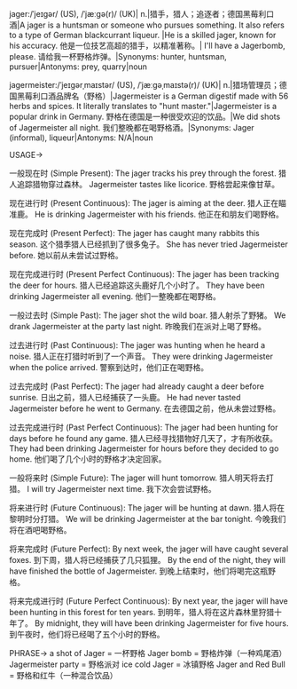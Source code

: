 jager:/ˈjeɪɡər/ (US), /ˈjæːɡə(r)/ (UK)| n.|猎手，猎人；追逐者；德国黑莓利口酒|A jager is a huntsman or someone who pursues something.  It also refers to a type of German blackcurrant liqueur. |He is a skilled jager, known for his accuracy. 他是一位技艺高超的猎手，以精准著称。| I'll have a Jagerbomb, please.  请给我一杯野格炸弹。|Synonyms: hunter, huntsman, pursuer|Antonyms: prey, quarry|noun


jagermeister:/ˈjeɪɡərˌmaɪstər/ (US), /ˈjæːɡəˌmaɪstə(r)/ (UK)| n.|猎场管理员；德国黑莓利口酒品牌名（野格）|Jagermeister is a German digestif made with 56 herbs and spices.  It literally translates to "hunt master."|Jagermeister is a popular drink in Germany. 野格在德国是一种很受欢迎的饮品。|We did shots of Jagermeister all night. 我们整晚都在喝野格酒。|Synonyms: Jager (informal),  liqueur|Antonyms: N/A|noun


USAGE->

一般现在时 (Simple Present):
The jager tracks his prey through the forest.  猎人追踪猎物穿过森林。
Jagermeister tastes like licorice. 野格尝起来像甘草。

现在进行时 (Present Continuous):
The jager is aiming at the deer. 猎人正在瞄准鹿。
He is drinking Jagermeister with his friends. 他正在和朋友们喝野格。

现在完成时 (Present Perfect):
The jager has caught many rabbits this season.  这个猎季猎人已经抓到了很多兔子。
She has never tried Jagermeister before. 她以前从未尝试过野格。

现在完成进行时 (Present Perfect Continuous):
The jager has been tracking the deer for hours. 猎人已经追踪这头鹿好几个小时了。
They have been drinking Jagermeister all evening. 他们一整晚都在喝野格。

一般过去时 (Simple Past):
The jager shot the wild boar. 猎人射杀了野猪。
We drank Jagermeister at the party last night. 昨晚我们在派对上喝了野格。

过去进行时 (Past Continuous):
The jager was hunting when he heard a noise. 猎人正在打猎时听到了一个声音。
They were drinking Jagermeister when the police arrived. 警察到达时，他们正在喝野格。

过去完成时 (Past Perfect):
The jager had already caught a deer before sunrise.  日出之前，猎人已经捕获了一头鹿。
He had never tasted Jagermeister before he went to Germany. 在去德国之前，他从未尝过野格。

过去完成进行时 (Past Perfect Continuous):
The jager had been hunting for days before he found any game. 猎人已经寻找猎物好几天了，才有所收获。
They had been drinking Jagermeister for hours before they decided to go home. 他们喝了几个小时的野格才决定回家。

一般将来时 (Simple Future):
The jager will hunt tomorrow. 猎人明天将去打猎。
I will try Jagermeister next time. 我下次会尝试野格。

将来进行时 (Future Continuous):
The jager will be hunting at dawn. 猎人将在黎明时分打猎。
We will be drinking Jagermeister at the bar tonight. 今晚我们将在酒吧喝野格。

将来完成时 (Future Perfect):
By next week, the jager will have caught several foxes. 到下周，猎人将已经捕获了几只狐狸。
By the end of the night, they will have finished the bottle of Jagermeister. 到晚上结束时，他们将喝完这瓶野格。

将来完成进行时 (Future Perfect Continuous):
By next year, the jager will have been hunting in this forest for ten years. 到明年，猎人将在这片森林里狩猎十年了。
By midnight, they will have been drinking Jagermeister for five hours. 到午夜时，他们将已经喝了五个小时的野格。


PHRASE->
a shot of Jager = 一杯野格
Jager bomb = 野格炸弹（一种鸡尾酒）
Jagermeister party = 野格派对
ice cold Jager = 冰镇野格
Jager and Red Bull = 野格和红牛（一种混合饮品）
